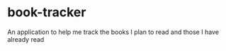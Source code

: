 # book-tracker
An application to help me track the books I plan to read and those I have already read

